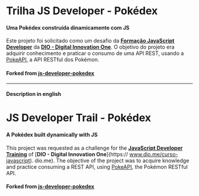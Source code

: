 # Trilha JS Developer - Pokédex
#### **Uma Pokédex construída dinamicamente com JS**

Este projeto foi solicitado como um desafio da [**Formação JavaScript Developer**](https://www.dio.me/curso-javascript) da [**DIO - Digital Innovation One**](https://www.dio.me). O objetivo do projeto era adquirir conhecimento e praticar o consumo de uma API REST, usando a [PokeAPI](https://pokeapi.co/), a API RESTful dos Pokémon.

#### Forked from [js-developer-pokedex](https://github.com/digitalinnovationone/js-developer-pokedex)

---

#### Description in english

# JS Developer Trail - Pokédex
#### **A Pokédex built dynamically with JS**

This project was requested as a challenge for the [**JavaScript Developer Training**](https://www.dio.me/curso-javascript) of [**DIO - Digital Innovation One**](https:// www.dio.me/curso-javascript). dio.me). The objective of the project was to acquire knowledge and practice consuming a REST API, using [PokeAPI](https://pokeapi.co/), the Pokémon RESTful API.

#### Forked from [js-developer-pokedex](https://github.com/digitalinnovationone/js-developer-pokedex)